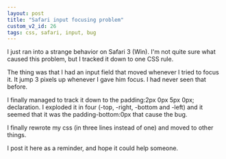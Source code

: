 ```yaml
---
layout: post
title: "Safari input focusing problem"
custom_v2_id: 26
tags: css, safari, input, bug
---
```


I just ran into a strange behavior on Safari 3 (Win). I'm not quite sure what
caused this problem, but I tracked it down to one CSS rule.

The thing was that I had an input field that moved whenever I tried to focus
it. It jump 3 pixels up whenever I gave him focus. I had never seen that
before.

I finally managed to track it down to the padding:2px 0px 5px 0px;
declaration. I exploded it in four (-top, -right, -bottom and -left) and it
seemed that it was the padding-bottom:0px that cause the bug.

I finally rewrote my css (in three lines instead of one) and moved to other
things.

I post it here as a reminder, and hope it could help someone.
